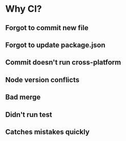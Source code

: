 # Why CI?

## Forgot to commit new file

## Forgot to update package.json

## Commit doesn't run cross-platform

## Node version conflicts

## Bad merge

## Didn't run test

## Catches mistakes quickly
